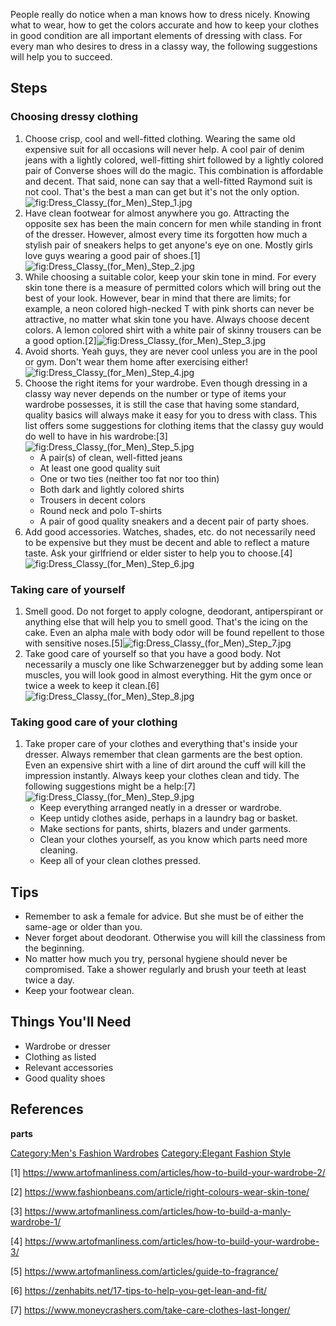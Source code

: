 People really do notice when a man knows how to dress nicely. Knowing
what to wear, how to get the colors accurate and how to keep your
clothes in good condition are all important elements of dressing with
class. For every man who desires to dress in a classy way, the following
suggestions will help you to succeed.

## Steps

### Choosing dressy clothing

1.  Choose crisp, cool and well-fitted clothing. Wearing the same old
    expensive suit for all occasions will never help. A cool pair of
    denim jeans with a lightly colored, well-fitting shirt followed by a
    lightly colored pair of Converse shoes will do the magic. This
    combination is affordable and decent. That said, none can say that a
    well-fitted Raymond suit is not cool. That's the best a man can get
    but it's not the only
    option.![](Dress_Classy_(for_Men)_Step_1.jpg "fig:Dress_Classy_(for_Men)_Step_1.jpg")
2.  Have clean footwear for almost anywhere you go. Attracting the
    opposite sex has been the main concern for men while standing in
    front of the dresser. However, almost every time its forgotten how
    much a stylish pair of sneakers helps to get anyone's eye on one.
    Mostly girls love guys wearing a good pair of
    shoes.[1]![](Dress_Classy_(for_Men)_Step_2.jpg "fig:Dress_Classy_(for_Men)_Step_2.jpg")
3.  While choosing a suitable color, keep your skin tone in mind. For
    every skin tone there is a measure of permitted colors which will
    bring out the best of your look. However, bear in mind that there
    are limits; for example, a neon colored high-necked T with pink
    shorts can never be attractive, no matter what skin tone you have.
    Always choose decent colors. A lemon colored shirt with a white pair
    of skinny trousers can be a good
    option.[2]![](Dress_Classy_(for_Men)_Step_3.jpg "fig:Dress_Classy_(for_Men)_Step_3.jpg")
4.  Avoid shorts. Yeah guys, they are never cool unless you are in the
    pool or gym. Don't wear them home after exercising
    either!![](Dress_Classy_(for_Men)_Step_4.jpg "fig:Dress_Classy_(for_Men)_Step_4.jpg")
5.  Choose the right items for your wardrobe. Even though dressing in a
    classy way never depends on the number or type of items your
    wardrobe possesses, it is still the case that having some standard,
    quality basics will always make it easy for you to dress with class.
    This list offers some suggestions for clothing items that the classy
    guy would do well to have in his
    wardrobe:[3]![](Dress_Classy_(for_Men)_Step_5.jpg "fig:Dress_Classy_(for_Men)_Step_5.jpg")
    -   A pair(s) of clean, well-fitted jeans
    -   At least one good quality suit
    -   One or two ties (neither too fat nor too thin)
    -   Both dark and lightly colored shirts
    -   Trousers in decent colors
    -   Round neck and polo T-shirts
    -   A pair of good quality sneakers and a decent pair of party
        shoes.
6.  Add good accessories. Watches, shades, etc. do not necessarily need
    to be expensive but they must be decent and able to reflect a mature
    taste. Ask your girlfriend or elder sister to help you to
    choose.[4]![](Dress_Classy_(for_Men)_Step_6.jpg "fig:Dress_Classy_(for_Men)_Step_6.jpg")

### Taking care of yourself

1.  Smell good. Do not forget to apply cologne, deodorant,
    antiperspirant or anything else that will help you to smell good.
    That's the icing on the cake. Even an alpha male with body odor will
    be found repellent to those with sensitive
    noses.[5]![](Dress_Classy_(for_Men)_Step_7.jpg "fig:Dress_Classy_(for_Men)_Step_7.jpg")
2.  Take good care of yourself so that you have a good body. Not
    necessarily a muscly one like Schwarzenegger but by adding some lean
    muscles, you will look good in almost everything. Hit the gym once
    or twice a week to keep it
    clean.[6]![](Dress_Classy_(for_Men)_Step_8.jpg "fig:Dress_Classy_(for_Men)_Step_8.jpg")

### Taking good care of your clothing

1.  Take proper care of your clothes and everything that's inside your
    dresser. Always remember that clean garments are the best option.
    Even an expensive shirt with a line of dirt around the cuff will
    kill the impression instantly. Always keep your clothes clean and
    tidy. The following suggestions might be a
    help:[7]![](Dress_Classy_(for_Men)_Step_9.jpg "fig:Dress_Classy_(for_Men)_Step_9.jpg")
    -   Keep everything arranged neatly in a dresser or wardrobe.
    -   Keep untidy clothes aside, perhaps in a laundry bag or basket.
    -   Make sections for pants, shirts, blazers and under garments.
    -   Clean your clothes yourself, as you know which parts need more
        cleaning.
    -   Keep all of your clean clothes pressed.

## Tips

-   Remember to ask a female for advice. But she must be of either the
    same-age or older than you.
-   Never forget about deodorant. Otherwise you will kill the classiness
    from the beginning.
-   No matter how much you try, personal hygiene should never be
    compromised. Take a shower regularly and brush your teeth at least
    twice a day.
-   Keep your footwear clean.

## Things You'll Need

-   Wardrobe or dresser
-   Clothing as listed
-   Relevant accessories
-   Good quality shoes

## References

__parts__

[Category:Men's Fashion
Wardrobes](Category:Men's_Fashion_Wardrobes "wikilink")
[Category:Elegant Fashion
Style](Category:Elegant_Fashion_Style "wikilink")

[1] <https://www.artofmanliness.com/articles/how-to-build-your-wardrobe-2/>

[2] <https://www.fashionbeans.com/article/right-colours-wear-skin-tone/>

[3] <https://www.artofmanliness.com/articles/how-to-build-a-manly-wardrobe-1/>

[4] <https://www.artofmanliness.com/articles/how-to-build-your-wardrobe-3/>

[5] <https://www.artofmanliness.com/articles/guide-to-fragrance/>

[6] <https://zenhabits.net/17-tips-to-help-you-get-lean-and-fit/>

[7] <https://www.moneycrashers.com/take-care-clothes-last-longer/>